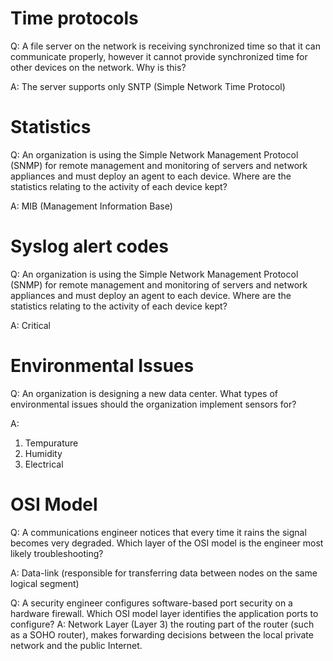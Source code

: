 
# Time protocols
Q: A file server on the network is receiving synchronized time so that it can communicate properly, however it cannot provide synchronized time for other devices on the network. Why is this?

A: The server supports only SNTP (Simple Network Time Protocol)


# Statistics
Q: An organization is using the Simple Network Management Protocol (SNMP) for remote management and monitoring of servers and network appliances and must deploy an agent to each device.
Where are the statistics relating to the activity of each device kept?

A:
MIB (Management Information Base)



# Syslog alert codes
Q:
An organization is using the Simple Network Management Protocol (SNMP) for remote management and monitoring of servers and network appliances and must deploy an agent to each device. Where are the statistics relating to the activity of each device kept?

A:
Critical


# Environmental Issues

Q: An organization is designing a new data center. What types of environmental issues should the organization implement sensors for?

A:
1. Tempurature
2. Humidity
3. Electrical


# OSI Model

Q: A communications engineer notices that every time it rains the signal becomes very degraded. Which layer of the OSI model is the engineer most likely troubleshooting?

A: Data-link (responsible for transferring data between nodes on the same logical segment)

Q: A security engineer configures software-based port security on a hardware firewall. Which OSI model layer identifies the application ports to configure?
A: Network Layer (Layer 3) the routing part of the router (such as a SOHO router), makes forwarding decisions between the local private network and the public Internet.




